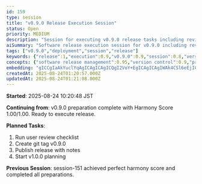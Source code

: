 ```yaml
---
id: 159
type: session
title: "v0.9.0 Release Execution Session"
status: Open
priority: MEDIUM
description: "Session for executing v0.9.0 release tasks including review, tagging, and publication"
aiSummary: "Software release execution session for v0.9.0 including review, git tagging, publication, and planning next version with harmony score tracking"
tags: ["v0.9.0","deployment","session","release"]
keywords: {"release":1,"execution":0.9,"v0.9.0":0.9,"session":0.8,"version":0.8}
concepts: {"software release management":0.95,"version control":0.9,"project management":0.85,"quality assurance":0.8,"software development lifecycle":0.8}
embedding: "gICCgIaAkYuclYqAgICAgICAgICQgI2VoY+EgICAgICAgIWAk4CSl6eEjICAgICAgICNgI2AlY6rjJCAgICAgICAkICEgJODooKNgICAgICAgI+Ai4CPgI6AhYCAgICAgICQgIKAjIiYiICAgICAgICAioCAgI2Tl5KCgICAgIA="
createdAt: 2025-08-24T01:20:57.000Z
updatedAt: 2025-08-24T01:21:08.000Z
---
```


**Started**: 2025-08-24 10:20:48 JST

**Continuing from**: v0.9.0 preparation complete with Harmony Score 1.00/1.00. Ready to execute release.

**Planned Tasks**:
1. Run user review checklist
2. Create git tag v0.9.0
3. Publish release with notes
4. Start v1.0.0 planning

**Previous Session**: session-151 achieved perfect harmony score and completed all preparations.
